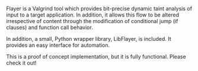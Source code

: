Flayer is a Valgrind tool which provides bit-precise dynamic taint analysis of input to a target application.  In addition, it allows this flow to be altered irrespective of content through the modification of conditional jump (if clauses) and function call behavior.

In addition, a small, Python wrapper library, LibFlayer, is included.  It provides an easy interface for automation.

This is a proof of concept implementation, but it is fully functional. Please check it out!
